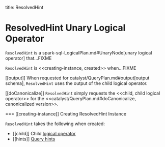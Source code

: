title: ResolvedHint

# ResolvedHint Unary Logical Operator

`ResolvedHint` is a spark-sql-LogicalPlan.md#UnaryNode[unary logical operator] that...FIXME

`ResolvedHint` is <<creating-instance, created>> when...FIXME

[[output]]
When requested for catalyst/QueryPlan.md#output[output schema], `ResolvedHint` uses the output of the child logical operator.

[[doCanonicalize]]
`ResolvedHint` simply requests the <<child, child logical operator>> for the <<catalyst/QueryPlan.md#doCanonicalize, canonicalized version>>.

=== [[creating-instance]] Creating ResolvedHint Instance

`ResolvedHint` takes the following when created:

* [[child]] Child [logical operator](LogicalPlan.md)
* [[hints]] [Query hints](HintInfo.md)
